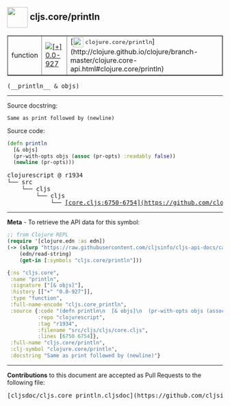 ## <img width="48px" valign="middle" src="http://i.imgur.com/Hi20huC.png"> cljs.core/println

 <table border="1">
<tr>

<td>function</td>
<td><a href="https://github.com/cljsinfo/cljs-api-docs/tree/0.0-927"><img valign="middle" alt="[+] 0.0-927" src="https://img.shields.io/badge/+-0.0--927-lightgrey.svg"></a> </td>
<td>
[<img height="24px" valign="middle" src="http://i.imgur.com/1GjPKvB.png"> <samp>clojure.core/println</samp>](http://clojure.github.io/clojure/branch-master/clojure.core-api.html#clojure.core/println)
</td>
</tr>
</table>

 <samp>
(__println__ & objs)<br>
</samp>

---




Source docstring:

```
Same as print followed by (newline)
```

Source code:

```clj
(defn println
  [& objs]
  (pr-with-opts objs (assoc (pr-opts) :readably false))
  (newline (pr-opts)))
```

 <pre>
clojurescript @ r1934
└── src
    └── cljs
        └── cljs
            └── <ins>[core.cljs:6750-6754](https://github.com/clojure/clojurescript/blob/r1934/src/cljs/cljs/core.cljs#L6750-L6754)</ins>
</pre>


---

__Meta__ - To retrieve the API data for this symbol:

```clj
;; from Clojure REPL
(require '[clojure.edn :as edn])
(-> (slurp "https://raw.githubusercontent.com/cljsinfo/cljs-api-docs/catalog/cljs-api.edn")
    (edn/read-string)
    (get-in [:symbols "cljs.core/println"]))
```

```clj
{:ns "cljs.core",
 :name "println",
 :signature ["[& objs]"],
 :history [["+" "0.0-927"]],
 :type "function",
 :full-name-encode "cljs.core_println",
 :source {:code "(defn println\n  [& objs]\n  (pr-with-opts objs (assoc (pr-opts) :readably false))\n  (newline (pr-opts)))",
          :repo "clojurescript",
          :tag "r1934",
          :filename "src/cljs/cljs/core.cljs",
          :lines [6750 6754]},
 :full-name "cljs.core/println",
 :clj-symbol "clojure.core/println",
 :docstring "Same as print followed by (newline)"}

```

---

__Contributions__ to this document are accepted as Pull Requests to the following file:

 <pre>
[cljsdoc/cljs.core_println.cljsdoc](https://github.com/cljsinfo/cljs-api-docs/blob/master/cljsdoc/cljs.core_println.cljsdoc)
</pre>

